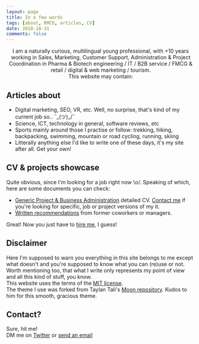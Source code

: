 ```yaml
---
layout: page
title: In a few words
tags: [about, RMCD, articles, CV]
date: 2018-10-31
comments: false
---
```

    
<center>I am a naturally curious, multilingual young professional, with +10 years working in Sales, Marketing, Customer Support, Administration & Project Coordination in Pharma & Biotech engineering / IT / B2B service / FMCG & retail / digital & web marketing / tourism.</center>
<center>This website may contain:</center>

## Articles about
* Digital marketing, SEO, VR, etc. Well, no surprise, that's kind of my current job so..  ¯\_(ツ)_/¯
* Science, ICT, technology in general, software reviews, etc
* Sports mainly around those I practise or follow: trekking, hiking, backpacking, swimming, mountain or road cycling, running, skiing
* Litterally anything else I'd like to write one of these days, it's my site after all. Get your own!

## CV & projects showcase
Quite obvious, since I'm looking for a job right now \o/. Speaking of which, here are some documents you can check:
* [Generic Project & Business Administration](https://drive.google.com/open?id=1K3Eod-2f-WGaRSrlZVFVaAX_xSAv5b2I) detailed CV. [Contact me](mailto:romain.marchand@protonmail.ch) if you're looking for specific, job or project versions of my it.
* [Written recommendations](https://drive.google.com/open?id=1WFMRN0ML64Edqv_lDy7kgSfd85cdYOJZ) from former coworkers or managers.  

Great! Now you just have to [hire me](mailto:romain.marchand@protonmail.ch), I guess!

## Disclaimer

Here I'm supposed to warn you everything in this site belongs to me except what doesn't and you're supposed to know what you can (re)use or not. Worth mentioning too, that what I write only represents my point of view and all this kind of stuff, you know.  
This website uses the terms of the [MIT license](https://github.com/r-m-c-d/r-m-c-d.github.io/blob/master/LICENSE).  
The theme I use was forked from Taylan Tali's [Moon repository](https://github.com/TaylanTatli/Moon). Kudos to him for this smooth, gracious theme.

## Contact?
Sure, hit me!    
DM me on [Twitter](https://twitter.com/Roman0oO) or [send an email](mailto:romain.marchand@prontomail.ch)
